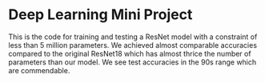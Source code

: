 # Deep Learning Mini Project

This is the code for training and testing a ResNet model with a constraint of less than 5 million parameters. We achieved almost comparable accuracies compared to the original ResNet18 which has almost thrice the number of parameters than our model. We see test accuracies in the 90s range which are commendable.
